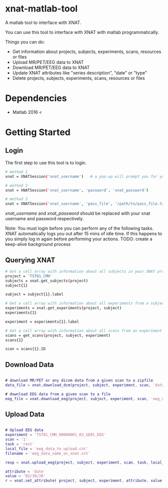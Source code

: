 # xnat-matlab-tool
A matlab tool to interface with XNAT.

You can use this tool to interface with XNAT with matlab programmatically.

Things you can do:
 -  Get information about projects, subjects, experiments, scans, resources or files
 -  Upload MR/PET/EEG data to XNAT
 -  Download MR/PET/EEG data to XNAT
 -  Update XNAT attributes like "series description", "date" or "type"
 -  Delete projects, subjects, experiments, scans, resources or files
 
 # Dependencies
 -  Matlab 2016 <

# Getting Started

## Login
The first step to use this tool is to login.

```bash
# method 1
xnat = XNATSession('xnat_username')   # a pop-up will prompt you for your password

# method 2
xnat = XNATSession('xnat_username', 'password', 'xnat_password')

# method 3
xnat = XNATSession('xnat_username', 'pass_file', '/path/to/pass_file.txt')    # path_file.txt must only contain your xnat password
```

*xnat_username* and *xnat_password* should be replaced with your xnat username and password respectively. 

Note: You must login before you can perform any of the following tasks. XNAT automatically logs you out after 15 mins of idle time. If this happens to you simply log in again before performing your actions. TODO: create a keep-alive background process

## Querying XNAT

```bash
# Get a cell array with information about all subjects in your XNAT project
project = 'TST01_CMH'
subjects = xnat.get_subjects(project)
subject{1}

subject = subject{1}.label

# Get a cell array with information about all experiments from a subject
experiments = xnat.get_experiments(project, subject)
experiments{1}

experiment = experiments{1}.label

# Get a cell array with information about all scans from an experiment
scans = get_scans(project, subject, experiment)
scans{1}

scan = scans{1}.ID
```

## Download Data
```Matlab

# download MR/PET or any dicom data from a given scan to a zipfile
data_file = xnat.download_dcm(project, subject, experiment, scan, 'data.zip')

# download EEG data from a given scan to a file
eeg_file = xnat.download_eeg(project, subject, experiment, scan, 'eeg_data.cnt')
```

## Upload Data
```Matlab

# Upload EEG data
experiment = 'TST01_CMH_00000001_03_SE01_EEG'
scan = '1'
task = 'rest'
local_file = 'eeg_data_to_upload.cnt'
filename = 'eeg_data_name_on_xnat.cnt'

resp = xnat.upload_eeg(project, subject, experiment, scan, task, local_file, filename)

attribute = 'date'
value = '02/30/20'
r = xnat.set_attribute( project, subject, experiment, attribute, value, scan)
```
